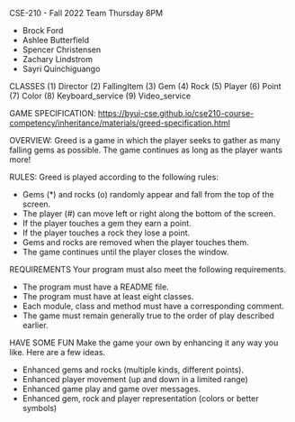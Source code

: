 CSE-210 - Fall 2022
Team Thursday 8PM
- Brock Ford
- Ashlee Butterfield
- Spencer Christensen
- Zachary Lindstrom
- Sayri Quinchiguango

CLASSES
(1) Director
(2) FallingItem
(3) Gem
(4) Rock
(5) Player
(6) Point
(7) Color
(8) Keyboard_service
(9) Video_service

GAME SPECIFICATION:
https://byui-cse.github.io/cse210-course-competency/inheritance/materials/greed-specification.html

OVERVIEW:
Greed is a game in which the player seeks to gather as many falling gems as possible. The game continues as long as the player wants more!

RULES:
Greed is played according to the following rules:
- Gems (*) and rocks (o) randomly appear and fall from the top of the screen.
- The player (#) can move left or right along the bottom of the screen.
- If the player touches a gem they earn a point.
- If the player touches a rock they lose a point.
- Gems and rocks are removed when the player touches them.
- The game continues until the player closes the window.

REQUIREMENTS
Your program must also meet the following requirements.
- The program must have a README file.
- The program must have at least eight classes.
- Each module, class and method must have a corresponding comment.
- The game must remain generally true to the order of play described earlier.

HAVE SOME FUN
Make the game your own by enhancing it any way you like. Here are a few ideas.
- Enhanced gems and rocks (multiple kinds, different points).
- Enhanced player movement (up and down in a limited range)
- Enhanced game play and game over messages.
- Enhanced gem, rock and player representation (colors or better symbols)
